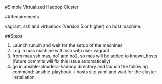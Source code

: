 
#Simple Virtualized Hadoop Cluster

##Requirements

vagrant, ssh and virtualbox (Version 5 or higher) on host machine.

##Steps

1. Launch run.sh and wait for the setup of the machines
2. Log in mas machine with ssh with user vagrant.
3. from mas ssh mas, no1 and no2, so mas will be added to known_hosts
 (future commits will fix this issue automatically)
4. go in ansible-cloudera-hadoop directory and launch the following 
command:
	ansible-playbook -i hosts site.yaml
and wait for the cluster installation
